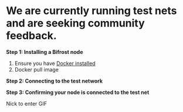 # We are currently running test nets and are seeking community feedback. 


**Step 1: Installing a Bifrost node**

1. Ensure you have [Docker installed](https://www.docker.com/products/docker-desktop/)
2. Docker pull image

**Step 2: Connecting to the test network**


**Step 3: Confirming your node is connected to the test net**

Nick to enter GIF 

